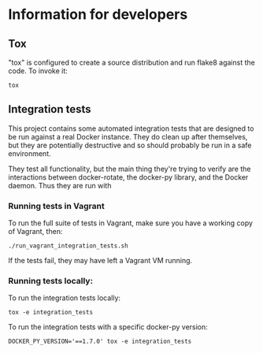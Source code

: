 # Information for developers

## Tox

"tox" is configured to create a source distribution and run flake8 against the code. To invoke it:

    tox

## Integration tests
This project contains some automated integration tests that are designed to be run against a real
Docker instance. They do clean up after themselves, but they are potentially destructive and so
should probably be run in a safe environment.

They test all functionality, but the main thing they're trying to verify are the interactions
between docker-rotate, the docker-py library, and the Docker daemon. Thus they are run with

### Running tests in Vagrant
To run the full suite of tests in Vagrant, make sure you have a working copy of Vagrant, then:

    ./run_vagrant_integration_tests.sh

If the tests fail, they may have left a Vagrant VM running.

### Running tests locally:

To run the integration tests locally:

    tox -e integration_tests

To run the integration tests with a specific docker-py version:

    DOCKER_PY_VERSION='==1.7.0' tox -e integration_tests